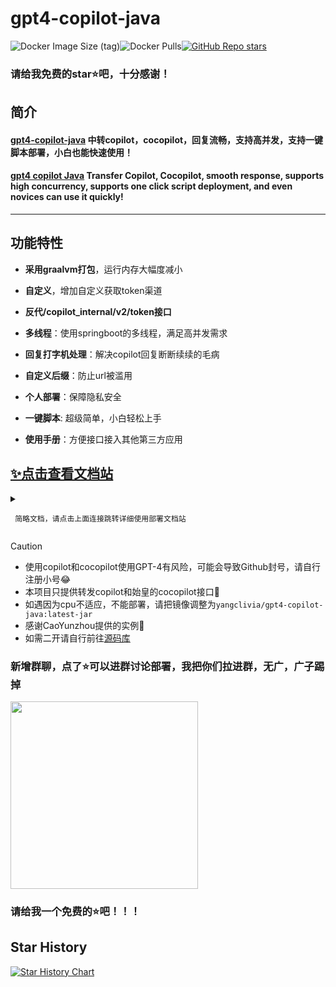 # gpt4-copilot-java

![Docker Image Size (tag)](https://img.shields.io/docker/image-size/yangclivia/gpt4-copilot-java/latest)![Docker Pulls](https://img.shields.io/docker/pulls/yangclivia/gpt4-copilot-java)[![GitHub Repo stars](https://img.shields.io/github/stars/Yanyutin753/gpt4-copilot-java-sh?style=social)](https://github.com/Yanyutin753/gpt4-copilot-java-sh/stargazers)

### 请给我免费的star⭐吧，十分感谢！

## 简介 
#### [gpt4-copilot-java](https://github.com/Yanyutin753/gpt4-copilot-java-sh) 中转copilot，cocopilot，回复流畅，支持高并发，支持一键脚本部署，小白也能快速使用！
#### [gpt4 copilot Java](https://github.com/Yanyutin753/gpt4-copilot-java-sh) Transfer Copilot, Cocopilot, smooth response, supports high concurrency, supports one click script deployment, and even novices can use it quickly!

-----

## **功能特性**

* **采用graalvm打包**，运行内存大幅度减小

* **自定义**，增加自定义获取token渠道

* **反代/copilot_internal/v2/token接口**

* **多线程**：使用springboot的多线程，满足高并发需求

* **回复打字机处理**：解决copilot回复断断续续的毛病

* **自定义后缀**：防止url被滥用

* **个人部署**：保障隐私安全

* **一键脚本**: 超级简单，小白轻松上手

* **使用手册**：方便接口接入其他第三方应用

## [✨点击查看文档站](https://apifox.com/apidoc/shared-4301e565-a8df-48a0-85a5-bda2c4c3965a)

<details>
<summary>

     简略文档，请点击上面连接跳转详细使用部署文档站
</summary>

## 使用方法
## 不准白嫖，请给我免费的star⭐吧，十分感谢！

## **linux部署**
### 部署gpt4-copilot-java-sh(最强推荐)

```
# 先安装docker and docker compose

# 安装git
(Ubuntu)
sudo apt update
sudo apt install git

（如Fedora、CentOS等）
sudo yum update
sudo yum install git

# 国内服务器
cd / && git clone https://gitee.com/yangyangEN/gpt4-copilot-java-sh.git

# 国外服务器
cd / && git clone https://github.com/Yanyutin753/gpt4-copilot-java-sh.git

# 运行脚本
cd /gpt4-copilot-java-sh && sudo sh install.sh

# 一键更新gpt4-copilot-java服务
cd /gpt4-copilot-java-sh && sudo sh update.sh
```


------------
     
### **非一键部署方式**
#### **java部署详情**

```
# 先拿到管理员权限
sudo su -
# 提示你输入密码进行确认。输入密码并按照提示完成验证。
```
```
# 填写下面路径
cd （你的release包的位置）
```

##### 运行程序
```
# 例如
nohup ./gpt4-copilot-java

# 等待一会 放行8080端口即可运行（自行调整）
```

#### **docker部署详情**
```
# 先拉取镜像
docker pull yangclivia/gpt4-copilot-java:latest
```
##### **1.部署gpt4-copilot-java启动命令**
```
docker run -d --name gpt4-copilot-java \
  -v $(pwd)/config/config.json:/config.json \
  -p 8081:8080 \
  --restart always \
  yangclivia/gpt4-copilot-java:latest
```

----------
#### **Docker Compose部署详情**
##### **代码模板**
```
version: '3'
services:
  gpt4-copilot-java:  
    # 该服务使用的 Docker 镜像
    image: yangclivia/gpt4-copilot-java:latest
    # 为该服务创建的容器的名称
    container_name: gpt4-copilot-java
    volumes:
      - ./config/config.json:/config.json
    ports:
      - "8081:8080"
    # 容器总是重新启动
    restart: always  
```

##### 启动gpt4-copilot-java
```
cd (你的docker-compose.yml位置)

docker-compose up -d
```

##### 更新gpt4-copilot-java项目代码
```
cd (你的docker-compose.yml位置)

docker-compose pull

docker-compose up -d
```
--------

## **window 部署**

### 拿到release里有关exe.zip文件，下载之后双击运行

## **mac 部署**

### 待续......


## **[config.json](https://github.com/Yanyutin753/gpt4-copilot-java-sh/blob/main/config/config.json)环境变量**

- **启动端口号**：
    * `serverPort`= 8080

- **URL自定义后缀(选填)**：
    * `prefix` = /tokensTool
    * 记住前面必须加上/，例如/tokensTool,/gpt4等等
    
- **gpt4模型 每个字符间隔时间sleep time 单位ms（默认100）**
     - `gpt4_sleepTime` = 100
     
- **gpt3.5模型 每个字符间隔时间sleep time 单位ms（默认0）**
     - `gpt3_sleepTime` = 0
     
- **changeSleepTime's password**（默认为gpt4-copilot-java）
     - `password` = gpt4-copilot-java
    
-  **自定义get_token_url**
     - `get_token_url` = https://api.cocopilot.org/copilot_internal/v2/token
    
-  **自定义最大线程数**（默认为300）
     - `maxPoolSize` = 300
     
-  **自定义vscode的版本**（默认为vscode/1.85.2）
     - `vscode_version` = vscode/1.85.2

--------
</details>

> [!caution]
>
> * 使用copilot和cocopilot使用GPT-4有风险，可能会导致Github封号，请自行注册小号😂
> * 本项目只提供转发copilot和始皇的cocopilot接口🥰
> * 如遇因为cpu不适应，不能部署，请把镜像调整为`yangclivia/gpt4-copilot-java:latest-jar`
> * 感谢CaoYunzhou提供的实例🦄
> * 如需二开请自行前往[源码库](https://github.com/Yanyutin753/GPT4-Copilot)

### 新增群聊，点了⭐️可以进群讨论部署，我把你们拉进群，无广，广子踢掉
<img src="https://github.com/Yanyutin753/PandoraNext-TokensTool/assets/132346501/6544e8ed-6673-48f9-95a6-c13255acbab1" width="300" height="300">

### 请给我一个免费的⭐吧！！！

## Star History

[![Star History Chart](https://api.star-history.com/svg?repos=Yanyutin753/gpt4-copilot-java-sh&type=Date)](https://star-history.com/#Yanyutin753/gpt4-copilot-java-sh&Date)
